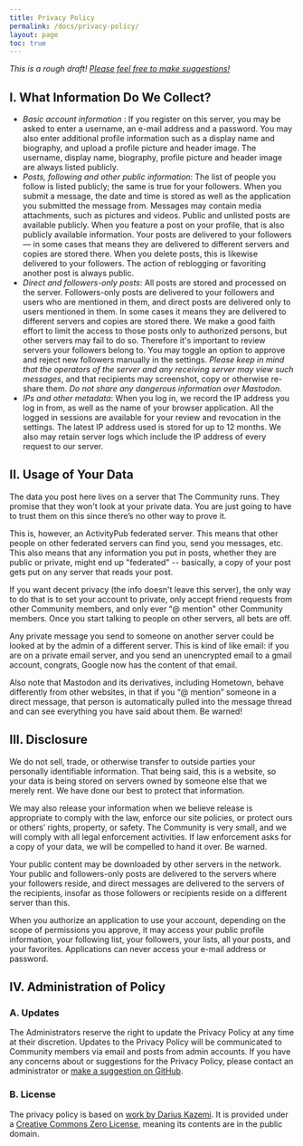 ```yaml
---
title: Privacy Policy
permalink: /docs/privacy-policy/
layout: page
toc: true
---
```


_This is a rough draft! [Please feel free to make suggestions!](https://github.com/publicinteresttown/pit-jekyll/issues)_

## I. What Information Do We Collect?

* _Basic account information_ : If you register on this server, you may be asked to enter a username, an e-mail address and a password. You may also enter additional profile information such as a display name and biography, and upload a profile picture and header image. The username, display name, biography, profile picture and header image are always listed publicly.
* _Posts, following and other public information_: The list of people you follow is listed publicly; the same is true for your followers. When you submit a message, the date and time is stored as well as the application you submitted the message from. Messages may contain media attachments, such as pictures and videos. Public and unlisted posts are available publicly. When you feature a post on your profile, that is also publicly available information. Your posts are delivered to your followers — in some cases that means they are delivered to different servers and copies are stored there. When you delete posts, this is likewise delivered to your followers. The action of reblogging or favoriting another post is always public.
* _Direct and followers-only posts_: All posts are stored and processed on the server. Followers-only posts are delivered to your followers and users who are mentioned in them, and direct posts are delivered only to users mentioned in them. In some cases it means they are delivered to different servers and copies are stored there. We make a good faith effort to limit the access to those posts only to authorized persons, but other servers may fail to do so. Therefore it's important to review servers your followers belong to. You may toggle an option to approve and reject new followers manually in the settings. _Please keep in mind that the operators of the server and any receiving server may view such messages_, and that recipients may screenshot, copy or otherwise re-share them. _Do not share any dangerous information over Mastodon._
* _IPs and other metadata_: When you log in, we record the IP address you log in from, as well as the name of your browser application. All the logged in sessions are available for your review and revocation in the settings. The latest IP address used is stored for up to 12 months. We also may retain server logs which include the IP address of every request to our server.


## II. Usage of Your Data

The data you post here lives on a server that The Community runs. They promise that they won't look at your private data. You are just going to have to trust them on this since there’s no other way to prove it.

This is, however, an ActivityPub federated server. This means that other people on other federated servers can find you, send you messages, etc. This also means that any information you put in posts, whether they are public or private, might end up "federated" -- basically, a copy of your post gets put on any server that reads your post.

If you want decent privacy (the info doesn't leave this server), the only way to do that is to set your account to private, only accept friend requests from other Community members, and only ever “@ mention" other Community members. Once you start talking to people on other servers, all bets are off.

Any private message you send to someone on another server could be looked at by the admin of a different server. This is kind of like email: if you are on a private email server, and you send an unencrypted email to a gmail account, congrats, Google now has the content of that email.

Also note that Mastodon and its derivatives, including Hometown, behave differently from other websites, in that if you “@ mention” someone in a direct message, that person is automatically pulled into the message thread and can see everything you have said about them. Be warned!


## III. Disclosure

We do not sell, trade, or otherwise transfer to outside parties your personally identifiable information. That being said, this is a website, so your data is being stored on servers owned by someone else that we merely rent. We have done our best to protect that information.

We may also release your information when we believe release is appropriate to comply with the law, enforce our site policies, or protect ours or others’ rights, property, or safety. The Community is very small, and we will comply with all legal enforcement activities. If law enforcement asks for a copy of your data, we will be compelled to hand it over. Be warned.

Your public content may be downloaded by other servers in the network. Your public and followers-only posts are delivered to the servers where your followers reside, and direct messages are delivered to the servers of the recipients, insofar as those followers or recipients reside on a different server than this.

When you authorize an application to use your account, depending on the scope of permissions you approve, it may access your public profile information, your following list, your followers, your lists, all your posts, and your favorites. Applications can never access your e-mail address or password.


## IV. Administration of Policy

### A. Updates

The Administrators reserve the right to update the Privacy Policy at any time at their discretion. Updates to the Privacy Policy will be communicated to Community members via email and posts from admin accounts. If you have any concerns about or suggestions for the Privacy Policy, please contact an administrator or [make a suggestion on GitHub](https://github.com/publicinteresttown/pit-jekyll/issues).

### B. License

The privacy policy is based on [work by Darius Kazemi](https://friend.camp/about/more#coc). It is provided under a [Creative Commons Zero License](https://creativecommons.org/share-your-work/public-domain/cc0/), meaning its contents are in the public domain.
